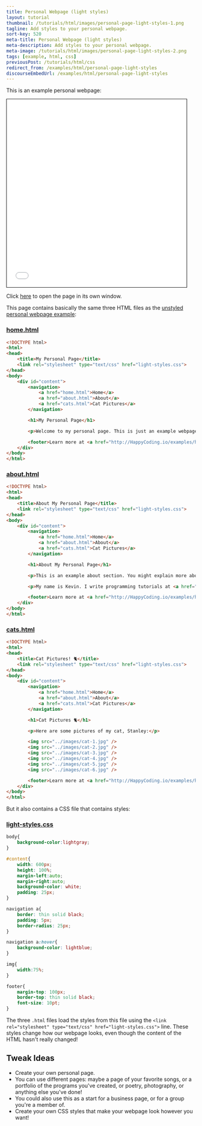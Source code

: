 ```yaml
---
title: Personal Webpage (light styles)
layout: tutorial
thumbnail: /tutorials/html/images/personal-page-light-styles-1.png
tagline: Add styles to your personal webpage.
sort-key: 520
meta-title: Personal Webpage (light styles)
meta-description: Add styles to your personal webpage.
meta-image: /tutorials/html/images/personal-page-light-styles-2.png
tags: [example, html, css]
previousPost: /tutorials/html/css
redirect_from: /examples/html/personal-page-light-styles
discourseEmbedUrl: /examples/html/personal-page-light-styles
---
```


This is an example personal webpage:

<iframe src="/examples/html/files/personal-page-light-styles/home.html" width="95%" height="500px" style="border: thin solid black;"></iframe>

Click [here](/examples/html/files/personal-page-light-styles/home.html) to open the page in its own window.

This page contains basically the same three HTML files as the [unstyled personal webpage example](/examples/html/personal-webpage-unstyled):

### [home.html](/examples/html/files/personal-page-light-styles/home.html)

```html
<!DOCTYPE html>
<html>
<head>
	<title>My Personal Page</title>
	<link rel="stylesheet" type="text/css" href="light-styles.css">
</head>
<body>
	<div id="content">
		<navigation>
			<a href="home.html">Home</a>
			<a href="about.html">About</a>
			<a href="cats.html">Cat Pictures</a>
		</navigation>

		<h1>My Personal Page</h1>

		<p>Welcome to my personal page. This is just an example webpage. It uses some simple CSS to make it slightly prettier than the default styles.</p>

		<footer>Learn more at <a href="http://HappyCoding.io/examples/html/personal-page-light-styles">HappyCoding.io</a>!</footer>
	</div>
</body>
</html>
```

### [about.html](/examples/html/files/personal-page-light-styles/about.html)

```html
<!DOCTYPE html>
<html>
<head>
	<title>About My Personal Page</title>
	<link rel="stylesheet" type="text/css" href="light-styles.css">
</head>
<body>
	<div id="content">
		<navigation>
			<a href="home.html">Home</a>
			<a href="about.html">About</a>
			<a href="cats.html">Cat Pictures</a>
		</navigation>

		<h1>About My Personal Page</h1>

		<p>This is an example about section. You might explain more about yourself, or the webpage, or give links to other resources.</p>

		<p>My name is Kevin. I write programming tutorials at <a href="http://HappyCoding.io">HappyCoding.io</a>, and I have a cat named Stanley. My favorite color is black, but if that doesn't count then I'll choose green. I also like comic books and playing bikes.</p>

		<footer>Learn more at <a href="http://HappyCoding.io/examples/html/personal-page-light-styles">HappyCoding.io</a>!</footer>
	</div>
</body>
</html>
```

### [cats.html](/examples/html/files/personal-page-light-styles/cats.html)

```html
<!DOCTYPE html>
<html>
<head>
	<title>Cat Pictures! 🐈</title>
	<link rel="stylesheet" type="text/css" href="light-styles.css">
</head>
<body>
	<div id="content">
		<navigation>
			<a href="home.html">Home</a>
			<a href="about.html">About</a>
			<a href="cats.html">Cat Pictures</a>
		</navigation>

		<h1>Cat Pictures 🐈</h1>

		<p>Here are some pictures of my cat, Stanley:</p>

		<img src="../images/cat-1.jpg" />
		<img src="../images/cat-2.jpg" />
		<img src="../images/cat-3.jpg" />
		<img src="../images/cat-4.jpg" />
		<img src="../images/cat-5.jpg" />
		<img src="../images/cat-6.jpg" />

		<footer>Learn more at <a href="http://HappyCoding.io/examples/html/personal-page-light-styles">HappyCoding.io</a>!</footer>
	</div>
</body>
</html>
```

But it also contains a CSS file that contains styles:

### [light-styles.css](/examples/html/files/personal-page-light-styles/light-styles.css)

```css
body{
	background-color:lightgray;
}

#content{
	width: 600px;
	height: 100%;
	margin-left:auto;
	margin-right:auto;
	background-color: white;
	padding: 25px;
}

navigation a{
	border: thin solid black;
	padding: 5px;
	border-radius: 25px;
}

navigation a:hover{
	background-color: lightblue;
}

img{
	width:75%;
}

footer{
	margin-top: 100px;
	border-top: thin solid black;
	font-size: 10pt;
}
```

The three `.html` files load the styles from this file using the `<link rel="stylesheet" type="text/css" href="light-styles.css">` line. These styles change how our webpage looks, even though the content of the HTML hasn't really changed!


## Tweak Ideas

- Create your own personal page.
- You can use different pages: maybe a page of your favorite songs, or a portfolio of the programs you've created, or poetry, photography, or anything else you've done!
- You could also use this as a start for a business page, or for a group you're a member of.
- Create your own CSS styles that make your webpage look however you want!
